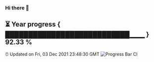 ### Hi there 👋
⏳ Year progress { ███████████████████████████▁▁▁ } 92.33 %
---
⏰ Updated on Fri, 03 Dec 2021 23:48:30 GMT
![Progress Bar CI](https://github.com/liununu/liununu/workflows/Progress%20Bar%20CI/badge.svg)
